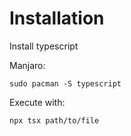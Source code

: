 # Installation

Install typescript

Manjaro:

```
sudo pacman -S typescript
```

Execute with:

```
npx tsx path/to/file
```
